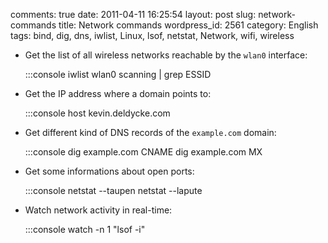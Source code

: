 comments: true
date: 2011-04-11 16:25:54
layout: post
slug: network-commands
title: Network commands
wordpress_id: 2561
category: English
tags: bind, dig, dns, iwlist, Linux, lsof, netstat, Network, wifi, wireless




  * Get the list of all wireless networks reachable by the `wlan0` interface:

    
    :::console
    iwlist wlan0 scanning | grep ESSID
    






  * Get the IP address where a domain points to:

    
    :::console
    host kevin.deldycke.com
    






  * Get different kind of DNS records of the `example.com` domain:

    
    :::console
    dig example.com CNAME
    dig example.com MX
    






  * Get some informations about open ports:

    
    :::console
    netstat --taupen
    netstat --lapute
    






  * Watch network activity in real-time:

    
    :::console
    watch -n 1 "lsof -i"
    






